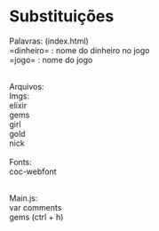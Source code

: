 # Substituições

Palavras: (index.html)
<br />
=dinheiro= : nome do dinheiro no jogo
<br />
=jogo= : nome do jogo
<br />
<br />

Arquivos:
<br />
Imgs:
<br />
elixir
<br />
gems
<br />
girl
<br />
gold
<br />
nick
<br />
<br />
Fonts:
<br />
coc-webfont

<br />
Main.js:
<br />
var comments
<br />
gems (ctrl + h)
